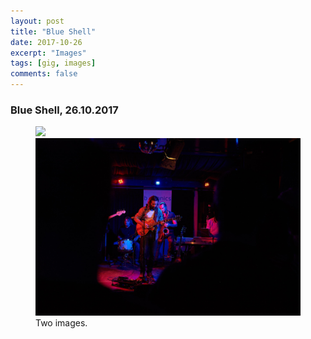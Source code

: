```yaml
---
layout: post
title: "Blue Shell"
date: 2017-10-26
excerpt: "Images"
tags: [gig, images]
comments: false
---
```


### Blue Shell, 26.10.2017

<figure class="half">
	<a href="/img/blue-shell-1.png"><img src="/img/blue-shell-1.png"></a>
	<a href="https://github.com/Xarthas/b.phonicsband/blob/gh-pages/assets/img/blue-shell-1.png"><img src="https://github.com/Xarthas/b.phonicsband/blob/gh-pages/assets/img/blue-shell-1.png"></a>
	<figcaption>Two images.</figcaption>
</figure>
